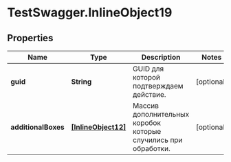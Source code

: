 # TestSwagger.InlineObject19

## Properties

Name | Type | Description | Notes
------------ | ------------- | ------------- | -------------
**guid** | **String** | GUID для которой подтверждаем действие. | [optional] 
**additionalBoxes** | [**[InlineObject12]**](InlineObject12.md) | Массив дополнительных коробок которые случились при обработки. | [optional] 


